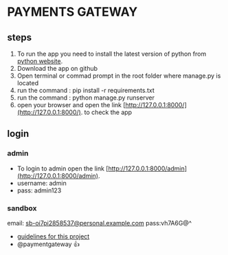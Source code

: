# PAYMENTS GATEWAY
## steps
1. To run the app you need to install the latest version of python from  [python website](http://python.org).
2. Download the app on github
3. Open terminal or commad prompt in the root folder where manage.py is located
4. run the command : pip install -r requirements.txt
5. run the command : python manage.py runserver
6. open your browser and open the link [http://127.0.0.1:8000/](http://127.0.0.1:8000/). to check the app


## login
### admin
- To login to admin open the link [http://127.0.0.1:8000/admin](http://127.0.0.1:8000/admin). 
- username: admin
- pass: admin123

### sandbox
email: sb-oi7pi2858537@personal.example.com
pass:vh7A6G@^

* [guidelines for this project](README.md)
* @paymentgateway :+1:
